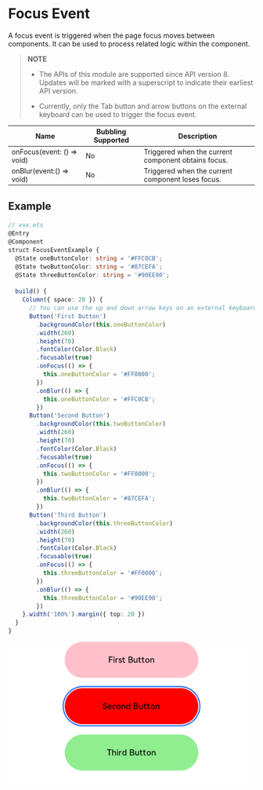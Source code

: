 # Focus Event

A focus event is triggered when the page focus moves between components. It can be used to process related logic within the component.

>  **NOTE**
>
>  - The APIs of this module are supported since API version 8. Updates will be marked with a superscript to indicate their earliest API version.
>
>  - Currently, only the Tab button and arrow buttons on the external keyboard can be used to trigger the focus event.


| Name                                  | Bubbling Supported| Description       |
| ---------------------------------------- | -------- | --------------- |
| onFocus(event: () =&gt; void) | No  | Triggered when the current component obtains focus.|
| onBlur(event:() =&gt; void)    | No       | Triggered when the current component loses focus.|


## Example

```ts
// xxx.ets
@Entry
@Component
struct FocusEventExample {
  @State oneButtonColor: string = '#FFC0CB';
  @State twoButtonColor: string = '#87CEFA';
  @State threeButtonColor: string = '#90EE90';

  build() {
    Column({ space: 20 }) {
      // You can use the up and down arrow keys on an external keyboard to move the focus between the three buttons. When a button gains focus, its color changes. When it loses focus, its color changes back.
      Button('First Button')
        .backgroundColor(this.oneButtonColor)
        .width(260)
        .height(70)
        .fontColor(Color.Black)
        .focusable(true)
        .onFocus(() => {
          this.oneButtonColor = '#FF0000';
        })
        .onBlur(() => {
          this.oneButtonColor = '#FFC0CB';
        })
      Button('Second Button')
        .backgroundColor(this.twoButtonColor)
        .width(260)
        .height(70)
        .fontColor(Color.Black)
        .focusable(true)
        .onFocus(() => {
          this.twoButtonColor = '#FF0000';
        })
        .onBlur(() => {
          this.twoButtonColor = '#87CEFA';
        })
      Button('Third Button')
        .backgroundColor(this.threeButtonColor)
        .width(260)
        .height(70)
        .fontColor(Color.Black)
        .focusable(true)
        .onFocus(() => {
          this.threeButtonColor = '#FF0000';
        })
        .onBlur(() => {
          this.threeButtonColor = '#90EE90';
        })
    }.width('100%').margin({ top: 20 })
  }
}
```

 ![focus](figures/focus.png) 
